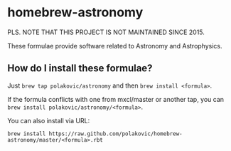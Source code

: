 homebrew-astronomy
==================

PLS. NOTE THAT THIS PROJECT IS NOT MAINTAINED SINCE 2015.

These formulae provide software related to Astronomy and Astrophysics.

How do I install these formulae?
--------------------------------
Just `brew tap polakovic/astronomy` and then `brew install <formula>`.

If the formula conflicts with one from mxcl/master or another tap, you can `brew install polakovic/astronomy/<formula>`.

You can also install via URL:


    brew install https://raw.github.com/polakovic/homebrew-astronomy/master/<formula>.rbt
